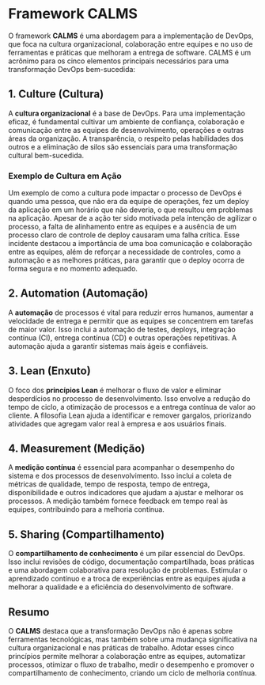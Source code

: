 # Framework CALMS

O framework **CALMS** é uma abordagem para a implementação de DevOps, que foca na cultura organizacional, colaboração entre equipes e no uso de ferramentas e práticas que melhoram a entrega de software. CALMS é um acrônimo para os cinco elementos principais necessários para uma transformação DevOps bem-sucedida:

## 1. **Culture (Cultura)**

A **cultura organizacional** é a base de DevOps. Para uma implementação eficaz, é fundamental cultivar um ambiente de confiança, colaboração e comunicação entre as equipes de desenvolvimento, operações e outras áreas da organização. A transparência, o respeito pelas habilidades dos outros e a eliminação de silos são essenciais para uma transformação cultural bem-sucedida.

### Exemplo de Cultura em Ação

Um exemplo de como a cultura pode impactar o processo de DevOps é quando uma pessoa, que não era da equipe de operações, fez um deploy da aplicação em um horário que não deveria, o que resultou em problemas na aplicação. Apesar de a ação ter sido motivada pela intenção de agilizar o processo, a falta de alinhamento entre as equipes e a ausência de um processo claro de controle de deploy causaram uma falha crítica. Esse incidente destacou a importância de uma boa comunicação e colaboração entre as equipes, além de reforçar a necessidade de controles, como a automação e as melhores práticas, para garantir que o deploy ocorra de forma segura e no momento adequado.

## 2. **Automation (Automação)**

A **automação** de processos é vital para reduzir erros humanos, aumentar a velocidade de entrega e permitir que as equipes se concentrem em tarefas de maior valor. Isso inclui a automação de testes, deploys, integração contínua (CI), entrega contínua (CD) e outras operações repetitivas. A automação ajuda a garantir sistemas mais ágeis e confiáveis.

## 3. **Lean (Enxuto)**

O foco dos **princípios Lean** é melhorar o fluxo de valor e eliminar desperdícios no processo de desenvolvimento. Isso envolve a redução do tempo de ciclo, a otimização de processos e a entrega contínua de valor ao cliente. A filosofia Lean ajuda a identificar e remover gargalos, priorizando atividades que agregam valor real à empresa e aos usuários finais.

## 4. **Measurement (Medição)**

A **medição contínua** é essencial para acompanhar o desempenho do sistema e dos processos de desenvolvimento. Isso inclui a coleta de métricas de qualidade, tempo de resposta, tempo de entrega, disponibilidade e outros indicadores que ajudam a ajustar e melhorar os processos. A medição também fornece feedback em tempo real às equipes, contribuindo para a melhoria contínua.

## 5. **Sharing (Compartilhamento)**

O **compartilhamento de conhecimento** é um pilar essencial do DevOps. Isso inclui revisões de código, documentação compartilhada, boas práticas e uma abordagem colaborativa para resolução de problemas. Estimular o aprendizado contínuo e a troca de experiências entre as equipes ajuda a melhorar a qualidade e a eficiência do desenvolvimento de software.

## Resumo

O **CALMS** destaca que a transformação DevOps não é apenas sobre ferramentas tecnológicas, mas também sobre uma mudança significativa na cultura organizacional e nas práticas de trabalho. Adotar esses cinco princípios permite melhorar a colaboração entre as equipes, automatizar processos, otimizar o fluxo de trabalho, medir o desempenho e promover o compartilhamento de conhecimento, criando um ciclo de melhoria contínua.
